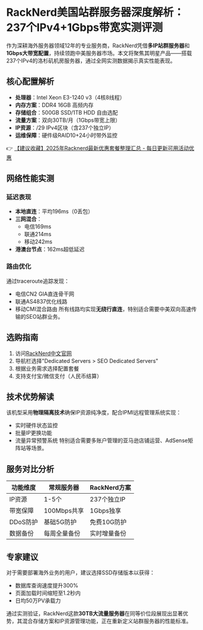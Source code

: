 # RackNerd美国站群服务器深度解析：237个IPv4+1Gbps带宽实测评测

作为深耕海外服务器领域12年的专业服务商，RackNerd凭借**多IP站群服务器**和**1Gbps大带宽配置**，持续领跑中美服务器市场。本文将聚焦其明星产品——搭载237个IPv4的洛杉矶机房服务器，通过全网实测数据揭示真实性能表现。

## 核心配置解析
- **处理器**：Intel Xeon E3-1240 v3（4核8线程）
- **内存方案**：DDR4 16GB 高频内存
- **存储组合**：500GB SSD/1TB HDD 自由选配
- **流量方案**：双向30TB/月（1Gbps带宽上限）
- **IP资源**：/29 IPv4区块（含237个独立IP）
- **运维保障**：硬件级RAID10+24小时带外监控

👉 [【建议收藏】2025年Racknerd最新优惠套餐整理汇总 - 每日更新可用活动优惠](https://bit.ly/Rack_Nerd)

## 网络性能实测
### 延迟表现
- **本地直连**：平均196ms（0丢包）
- **三网混合**：
  - 电信169ms
  - 联通214ms 
  - 移动242ms
- **港澳台节点**：162ms超低延迟

### 路由优化
通过traceroute追踪发现：
- 电信CN2 GIA直连骨干网
- 联通AS4837优化线路
- 移动CMI混合路由
所有线路均实现**无绕行直连**，特别适合需要中美双向高速传输的SEO站群业务。

## 选购指南
1. 访问[RackNerd中文官网](https://bit.ly/Rack_Nerd)
2. 导航栏选择"Dedicated Servers > SEO Dedicated Servers"
3. 根据业务需求选择配置套餐
4. 支持支付宝/微信支付（人民币结算）

## 技术优势解读
该机型采用**物理隔离技术**确保IP资源纯净度，配合IPMI远程管理系统实现：
- 实时硬件状态监控
- 批量IP更换功能
- 流量异常预警系统
特别适合需要多账户管理的亚马逊店铺运营、AdSense矩阵站等场景。

## 服务对比分析
| 功能维度       | 常规服务器       | RackNerd方案      |
|----------------|------------------|-------------------|
| IP资源         | 1-5个           | 237个独立IP       |
| 带宽保障       | 100Mbps共享     | 1Gbps独享         |
| DDoS防护       | 基础5G防护      | 免费10G防护       |
| 数据备份       | 每周全量备份    | 实时增量备份      |

## 专家建议
对于需要部署海外业务的用户，建议选择SSD存储版本以获得：
- 数据库查询速度提升300%
- 页面加载时间缩短至1.2秒内
- 日均50万PV承载力

通过实测验证，RackNerd这款**30TB大流量服务器**在同等价位段展现出显著优势，其混合存储方案和IP资源管理功能，正在重新定义站群服务器的性能标准。